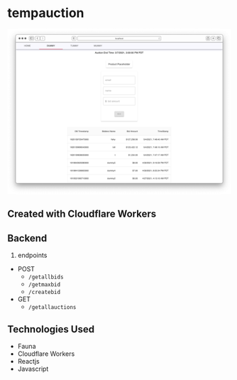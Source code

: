 # tempauction


![Auction Page](./assets/auctionpage.png)

## Created with Cloudflare Workers

## Backend
1. endpoints
  * POST
    - `/getallbids`
    - `/getmaxbid`
    - `/createbid`
  * GET
    - `/getallauctions`
    
## Technologies Used
- Fauna
- Cloudflare Workers
- Reactjs
- Javascript